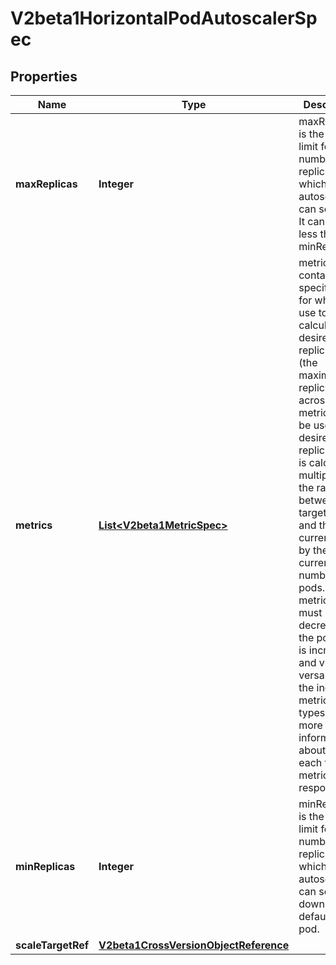 

# V2beta1HorizontalPodAutoscalerSpec

## Properties

Name | Type | Description | Notes
------------ | ------------- | ------------- | -------------
**maxReplicas** | **Integer** | maxReplicas is the upper limit for the number of replicas to which the autoscaler can scale up. It cannot be less that minReplicas. | 
**metrics** | [**List&lt;V2beta1MetricSpec&gt;**](V2beta1MetricSpec.md) | metrics contains the specifications for which to use to calculate the desired replica count (the maximum replica count across all metrics will be used).  The desired replica count is calculated multiplying the ratio between the target value and the current value by the current number of pods.  Ergo, metrics used must decrease as the pod count is increased, and vice-versa.  See the individual metric source types for more information about how each type of metric must respond. |  [optional]
**minReplicas** | **Integer** | minReplicas is the lower limit for the number of replicas to which the autoscaler can scale down. It defaults to 1 pod. |  [optional]
**scaleTargetRef** | [**V2beta1CrossVersionObjectReference**](V2beta1CrossVersionObjectReference.md) |  | 



